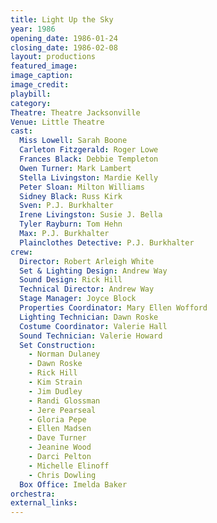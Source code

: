 ```yaml
---
title: Light Up the Sky
year: 1986
opening_date: 1986-01-24
closing_date: 1986-02-08
layout: productions
featured_image: 
image_caption:
image_credit:
playbill: 
category: 
Theatre: Theatre Jacksonville
Venue: Little Theatre
cast:
  Miss Lowell: Sarah Boone
  Carleton Fitzgerald: Roger Lowe
  Frances Black: Debbie Templeton
  Owen Turner: Mark Lambert
  Stella Livingston: Mardie Kelly
  Peter Sloan: Milton Williams
  Sidney Black: Russ Kirk
  Sven: P.J. Burkhalter
  Irene Livingston: Susie J. Bella
  Tyler Rayburn: Tom Hehn
  Max: P.J. Burkhalter
  Plainclothes Detective: P.J. Burkhalter
crew:
  Director: Robert Arleigh White
  Set & Lighting Design: Andrew Way
  Sound Design: Rick Hill
  Technical Director: Andrew Way
  Stage Manager: Joyce Block
  Properties Coordinator: Mary Ellen Wofford
  Lighting Technician: Dawn Roske
  Costume Coordinator: Valerie Hall
  Sound Technician: Valerie Howard
  Set Construction:
    - Norman Dulaney
    - Dawn Roske
    - Rick Hill
    - Kim Strain
    - Jim Dudley
    - Randi Glossman
    - Jere Pearseal
    - Gloria Pepe
    - Ellen Madsen
    - Dave Turner
    - Jeanine Wood
    - Darci Pelton
    - Michelle Elinoff
    - Chris Dowling
  Box Office: Imelda Baker
orchestra:
external_links:
---
```


